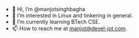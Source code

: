 
- 👋 Hi, I’m @manjotsinghbagha
- 👀 I’m interested in Linux and tinkering in general. 
- 🌱 I’m currently learning BTech CSE.
- 📫 How to reach me at <manjot@devel-jot.com>.

